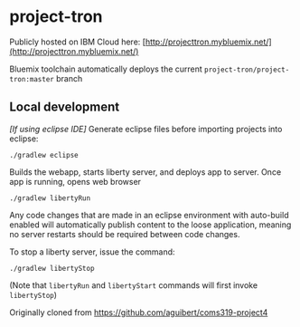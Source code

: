 # project-tron

Publicly hosted on IBM Cloud here: [http://projecttron.mybluemix.net/](http://projecttron.mybluemix.net/)

Bluemix toolchain automatically deploys the current `project-tron/project-tron:master` branch

## Local development

*[If using eclipse IDE]* Generate eclipse files before importing projects into eclipse:

```
./gradlew eclipse
```

Builds the webapp, starts liberty server, and deploys app to server.  Once app is running, opens web browser

```
./gradlew libertyRun
```

Any code changes that are made in an eclipse environment with auto-build enabled will automatically publish content to the loose application, meaning no server restarts should be required between code changes.

To stop a liberty server, issue the command:

```
./gradlew libertyStop
```
(Note that `libertyRun` and `libertyStart` commands will first invoke `libertyStop`)

Originally cloned from https://github.com/aguibert/coms319-project4
